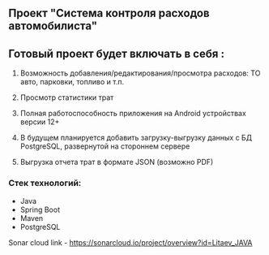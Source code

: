 ## Проект "Система контроля расходов автомобилиста"



## Готовый проект будет включать в себя :

1. Возможность добавления/редактирования/просмотра расходов: ТО авто, парковки, топливо и т.п.

2. Просмотр статистики трат

3. Полная работоспособность приложения на Android устройствах версии 12+

4. В будущем планируется добавить загрузку-выгрузку данных с БД PostgreSQL, развернутой на стороннем сервере

5. Выгрузка отчета трат в формате JSON (возможно PDF)

### Стек технологий:
- Java
- Spring Boot
- Maven
- PostgreSQL

Sonar cloud link - https://sonarcloud.io/project/overview?id=Litaev_JAVA
